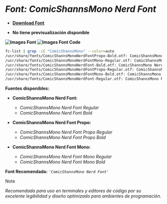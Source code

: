 <!-- Autor: Daniel Benjamin Perez Morales -->
<!-- GitHub: https://github.com/DanielBenjaminPerezMoralesDev13 -->
<!-- GitLab: https://gitlab.com/DanielBenjaminPerezMoralesDev13 -->
<!-- Correo electrónico: danielperezdev@proton.me -->

# ***Font: ComicShannsMono Nerd Font***

- **[Download Font](https://github.com/ryanoasis/nerd-fonts/releases/download/v3.2.1/ComicShannsMono.zip "https://github.com/ryanoasis/nerd-fonts/releases/download/v3.2.1/ComicShannsMono.zip")**

- **No tiene previsualización disponible**

**![Images Font](../../Fonts/ComicShannsMono%20Nerd%20Font.png "Fonts/ComicShannsMono Nerd Font.png")**
**![Images Font Code](../../Font%20Images%20Code/ComicShannsMono%20Nerd%20Font%20Code.png "Font Images Code/ComicShannsMono Nerd Font Code.png")**

```bash
fc-list | grep -iE "ComicShannsMono" --color=auto
/usr/share/fonts/ComicShannsMonoNerdFontPropo-Bold.otf: ComicShannsMono Nerd Font Propo:style=Bold
/usr/share/fonts/ComicShannsMonoNerdFontMono-Regular.otf: ComicShannsMono Nerd Font Mono:style=Regular
/usr/share/fonts/ComicShannsMonoNerdFont-Bold.otf: ComicShannsMono Nerd Font:style=Bold
/usr/share/fonts/ComicShannsMonoNerdFontPropo-Regular.otf: ComicShannsMono Nerd Font Propo:style=Regular
/usr/share/fonts/ComicShannsMonoNerdFontMono-Bold.otf: ComicShannsMono Nerd Font Mono:style=Bold
/usr/share/fonts/ComicShannsMonoNerdFont-Regular.otf: ComicShannsMono Nerd Font:style=Regular
```

**Fuentes disponibles:**

- **ComicShannsMono Nerd Font:**
  - *ComicShannsMono Nerd Font Regular*
  - *ComicShannsMono Nerd Font Bold*

- **ComicShannsMono Nerd Font Propo:**
  - *ComicShannsMono Nerd Font Propo Regular*
  - *ComicShannsMono Nerd Font Propo Bold*

- **ComicShannsMono Nerd Font Mono:**
  - *ComicShannsMono Nerd Font Mono Regular*
  - *ComicShannsMono Nerd Font Mono Bold*

**Font Recomendada:** *`'ComicShannsMono Nerd Font'`*

> [!NOTE]
> *Recomendada para uso en terminales y editores de código por su excelente legibilidad y diseño optimizado para ambientes de programación.*
